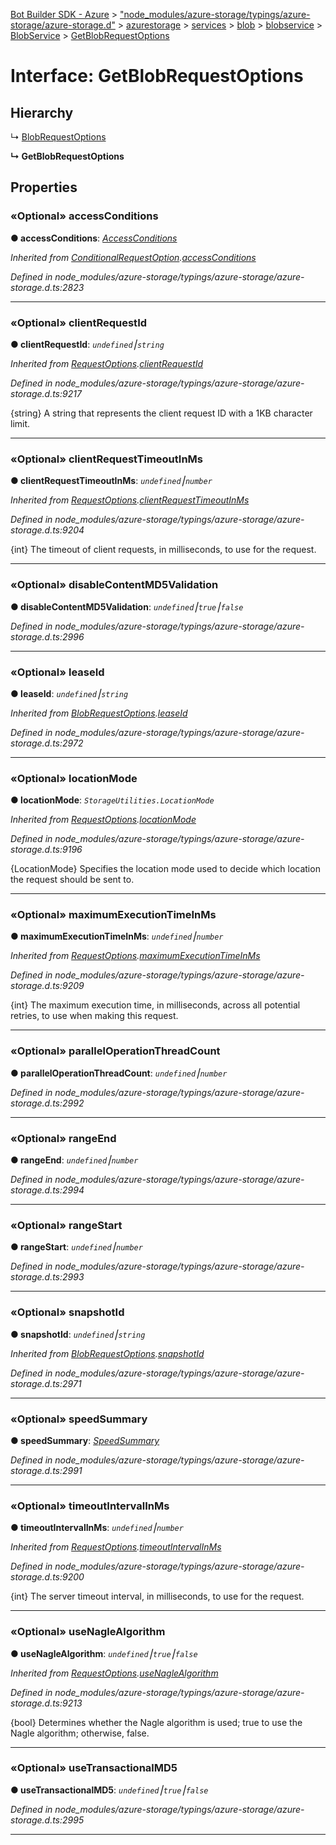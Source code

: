 [Bot Builder SDK - Azure](../README.md) > ["node_modules/azure-storage/typings/azure-storage/azure-storage.d"](../modules/_node_modules_azure_storage_typings_azure_storage_azure_storage_d_.md) > [azurestorage](../modules/_node_modules_azure_storage_typings_azure_storage_azure_storage_d_.azurestorage.md) > [services](../modules/_node_modules_azure_storage_typings_azure_storage_azure_storage_d_.azurestorage.services.md) > [blob](../modules/_node_modules_azure_storage_typings_azure_storage_azure_storage_d_.azurestorage.services.blob.md) > [blobservice](../modules/_node_modules_azure_storage_typings_azure_storage_azure_storage_d_.azurestorage.services.blob.blobservice.md) > [BlobService](../classes/_node_modules_azure_storage_typings_azure_storage_azure_storage_d_.azurestorage.services.blob.blobservice.blobservice.md) > [GetBlobRequestOptions](../interfaces/_node_modules_azure_storage_typings_azure_storage_azure_storage_d_.azurestorage.services.blob.blobservice.blobservice.getblobrequestoptions.md)



# Interface: GetBlobRequestOptions

## Hierarchy


↳  [BlobRequestOptions](_node_modules_azure_storage_typings_azure_storage_azure_storage_d_.azurestorage.services.blob.blobservice.blobservice.blobrequestoptions.md)

**↳ GetBlobRequestOptions**








## Properties
<a id="accessconditions"></a>

### «Optional» accessConditions

**●  accessConditions**:  *[AccessConditions](_node_modules_azure_storage_typings_azure_storage_azure_storage_d_.azurestorage.accessconditions.md)* 

*Inherited from [ConditionalRequestOption](_node_modules_azure_storage_typings_azure_storage_azure_storage_d_.azurestorage.services.blob.blobservice.blobservice.conditionalrequestoption.md).[accessConditions](_node_modules_azure_storage_typings_azure_storage_azure_storage_d_.azurestorage.services.blob.blobservice.blobservice.conditionalrequestoption.md#accessconditions)*

*Defined in node_modules/azure-storage/typings/azure-storage/azure-storage.d.ts:2823*





___

<a id="clientrequestid"></a>

### «Optional» clientRequestId

**●  clientRequestId**:  *`undefined`⎮`string`* 

*Inherited from [RequestOptions](_node_modules_azure_storage_typings_azure_storage_azure_storage_d_.azurestorage.common.requestoptions.md).[clientRequestId](_node_modules_azure_storage_typings_azure_storage_azure_storage_d_.azurestorage.common.requestoptions.md#clientrequestid)*

*Defined in node_modules/azure-storage/typings/azure-storage/azure-storage.d.ts:9217*



{string} A string that represents the client request ID with a 1KB character limit.




___

<a id="clientrequesttimeoutinms"></a>

### «Optional» clientRequestTimeoutInMs

**●  clientRequestTimeoutInMs**:  *`undefined`⎮`number`* 

*Inherited from [RequestOptions](_node_modules_azure_storage_typings_azure_storage_azure_storage_d_.azurestorage.common.requestoptions.md).[clientRequestTimeoutInMs](_node_modules_azure_storage_typings_azure_storage_azure_storage_d_.azurestorage.common.requestoptions.md#clientrequesttimeoutinms)*

*Defined in node_modules/azure-storage/typings/azure-storage/azure-storage.d.ts:9204*



{int} The timeout of client requests, in milliseconds, to use for the request.




___

<a id="disablecontentmd5validation"></a>

### «Optional» disableContentMD5Validation

**●  disableContentMD5Validation**:  *`undefined`⎮`true`⎮`false`* 

*Defined in node_modules/azure-storage/typings/azure-storage/azure-storage.d.ts:2996*





___

<a id="leaseid"></a>

### «Optional» leaseId

**●  leaseId**:  *`undefined`⎮`string`* 

*Inherited from [BlobRequestOptions](_node_modules_azure_storage_typings_azure_storage_azure_storage_d_.azurestorage.services.blob.blobservice.blobservice.blobrequestoptions.md).[leaseId](_node_modules_azure_storage_typings_azure_storage_azure_storage_d_.azurestorage.services.blob.blobservice.blobservice.blobrequestoptions.md#leaseid)*

*Defined in node_modules/azure-storage/typings/azure-storage/azure-storage.d.ts:2972*





___

<a id="locationmode"></a>

### «Optional» locationMode

**●  locationMode**:  *`StorageUtilities.LocationMode`* 

*Inherited from [RequestOptions](_node_modules_azure_storage_typings_azure_storage_azure_storage_d_.azurestorage.common.requestoptions.md).[locationMode](_node_modules_azure_storage_typings_azure_storage_azure_storage_d_.azurestorage.common.requestoptions.md#locationmode)*

*Defined in node_modules/azure-storage/typings/azure-storage/azure-storage.d.ts:9196*



{LocationMode} Specifies the location mode used to decide which location the request should be sent to.




___

<a id="maximumexecutiontimeinms"></a>

### «Optional» maximumExecutionTimeInMs

**●  maximumExecutionTimeInMs**:  *`undefined`⎮`number`* 

*Inherited from [RequestOptions](_node_modules_azure_storage_typings_azure_storage_azure_storage_d_.azurestorage.common.requestoptions.md).[maximumExecutionTimeInMs](_node_modules_azure_storage_typings_azure_storage_azure_storage_d_.azurestorage.common.requestoptions.md#maximumexecutiontimeinms)*

*Defined in node_modules/azure-storage/typings/azure-storage/azure-storage.d.ts:9209*



{int} The maximum execution time, in milliseconds, across all potential retries, to use when making this request.




___

<a id="paralleloperationthreadcount"></a>

### «Optional» parallelOperationThreadCount

**●  parallelOperationThreadCount**:  *`undefined`⎮`number`* 

*Defined in node_modules/azure-storage/typings/azure-storage/azure-storage.d.ts:2992*





___

<a id="rangeend"></a>

### «Optional» rangeEnd

**●  rangeEnd**:  *`undefined`⎮`number`* 

*Defined in node_modules/azure-storage/typings/azure-storage/azure-storage.d.ts:2994*





___

<a id="rangestart"></a>

### «Optional» rangeStart

**●  rangeStart**:  *`undefined`⎮`number`* 

*Defined in node_modules/azure-storage/typings/azure-storage/azure-storage.d.ts:2993*





___

<a id="snapshotid"></a>

### «Optional» snapshotId

**●  snapshotId**:  *`undefined`⎮`string`* 

*Inherited from [BlobRequestOptions](_node_modules_azure_storage_typings_azure_storage_azure_storage_d_.azurestorage.services.blob.blobservice.blobservice.blobrequestoptions.md).[snapshotId](_node_modules_azure_storage_typings_azure_storage_azure_storage_d_.azurestorage.services.blob.blobservice.blobservice.blobrequestoptions.md#snapshotid)*

*Defined in node_modules/azure-storage/typings/azure-storage/azure-storage.d.ts:2971*





___

<a id="speedsummary"></a>

### «Optional» speedSummary

**●  speedSummary**:  *[SpeedSummary](_node_modules_azure_storage_typings_azure_storage_azure_storage_d_.azurestorage.common.streams.speedsummary.speedsummary.md)* 

*Defined in node_modules/azure-storage/typings/azure-storage/azure-storage.d.ts:2991*





___

<a id="timeoutintervalinms"></a>

### «Optional» timeoutIntervalInMs

**●  timeoutIntervalInMs**:  *`undefined`⎮`number`* 

*Inherited from [RequestOptions](_node_modules_azure_storage_typings_azure_storage_azure_storage_d_.azurestorage.common.requestoptions.md).[timeoutIntervalInMs](_node_modules_azure_storage_typings_azure_storage_azure_storage_d_.azurestorage.common.requestoptions.md#timeoutintervalinms)*

*Defined in node_modules/azure-storage/typings/azure-storage/azure-storage.d.ts:9200*



{int} The server timeout interval, in milliseconds, to use for the request.




___

<a id="usenaglealgorithm"></a>

### «Optional» useNagleAlgorithm

**●  useNagleAlgorithm**:  *`undefined`⎮`true`⎮`false`* 

*Inherited from [RequestOptions](_node_modules_azure_storage_typings_azure_storage_azure_storage_d_.azurestorage.common.requestoptions.md).[useNagleAlgorithm](_node_modules_azure_storage_typings_azure_storage_azure_storage_d_.azurestorage.common.requestoptions.md#usenaglealgorithm)*

*Defined in node_modules/azure-storage/typings/azure-storage/azure-storage.d.ts:9213*



{bool} Determines whether the Nagle algorithm is used; true to use the Nagle algorithm; otherwise, false.




___

<a id="usetransactionalmd5"></a>

### «Optional» useTransactionalMD5

**●  useTransactionalMD5**:  *`undefined`⎮`true`⎮`false`* 

*Defined in node_modules/azure-storage/typings/azure-storage/azure-storage.d.ts:2995*





___


